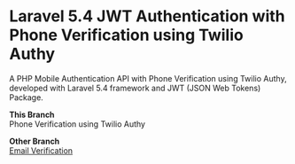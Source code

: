 # Laravel 5.4 JWT Authentication with Phone Verification using Twilio Authy
A PHP Mobile Authentication API with Phone Verification using Twilio Authy, developed with Laravel 5.4 framework and JWT (JSON Web Tokens) Package.

**This Branch** <br/>
Phone Verification using Twilio Authy

**Other Branch** <br/>
<a href="https://github.com/MosesEsan/mesan-laravel-jwt-authentication-api/tree/laravel5.4" target="_blank">Email Verification</a>
